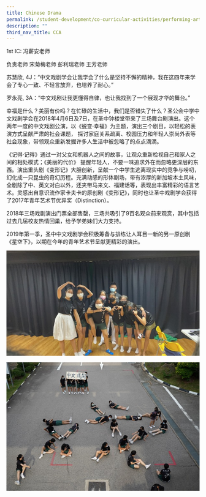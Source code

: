 ```yaml
---
title: Chinese Drama
permalink: /student-development/co-curricular-activities/performing-arts-groups/chinese-drama/
description: ""
third_nav_title: CCA
---
```

1st IC: 冯薪安老师

负责老师
宋菊梅老师
彭利瑞老师
王芳老师

苏慧欣, 4J：“中文戏剧学会让我学会了什么是坚持不懈的精神，我在这四年来学会了专心一致、不轻言放弃，也培养了耐心。”

罗永亮, 3A：“中文戏剧让我更懂得自律，也让我找到了一个展现才华的舞台。”


幸福是什么？美丽有价吗？在忙碌的生活中，我们是否错失了什么？圣公会中学中文戏剧学会在2018年4月6日及7日，在圣中钟楼堂带来了三场舞台剧演出。这个两年一度的中文戏剧公演，以《蜕变·幸福》为主题，演出三个剧目，以轻松的表演方式呈献严肃的社会课题， 探讨家庭关系疏离、校园压力和年轻人崇尚外表等社会现象，带领观众重新发掘许多人生活中被忽略了的点点滴滴。

   《记得·记得》通过一对父女和机器人之间的故事，让观众重新检视自己和家人之间的相处模式；《美丽的代价》 提醒年轻人，不要一味追求外在而忽略更深层的东西。演出重头剧《变形记》大胆创新，呈献一个中学生逃离现实中的竞争与唠叨，幻化成一只昆虫的奇幻历程。充满动感的形体剧场，带有浓厚的新加坡本土风味，全剧除了中、英文对白以外，还夹带马来文、福建话等，表现出丰富精彩的语言艺术。灵感出自意识流作家卡夫卡的原创剧《变形记》，同时也让圣中戏剧学会获得了2017年青年艺术节优异奖（Distinction）。

   2018年三场戏剧演出门票全部售罄，三场共吸引了9百名观众前来观赏，其中包括过去几届校友热情回巢，给予学弟妹们大力支持。 

   2019年第一季，圣中中文戏剧学会积极筹备与排练让人耳目一新的另一原创剧《星空下》，以期在今年的青年艺术节呈献更精彩的演出。
	 
![](/images/Student%20Development/CCA/Chinese%20Drama/2022_Chinese_Drama_01.jpg)

![](/images/Student%20Development/CCA/Chinese%20Drama/2022_Chinese_Drama_02.jpg)